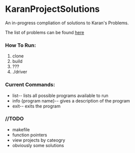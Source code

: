 # KaranProjectSolutions
An in-progress compliation of solutions to Karan's Problems. 

The list of problems can be found [here](https://github.com/karan/Projects)

### How To Run:
1. clone
2. build
3. ???
4. ./driver

### Current Commands: 
- list-- lists all possible programs available to run
- info {program name}-- gives a description of the program
- exit-- exits the program

### //TODO
- makefile
- function pointers 
- view projects by cateogry
- obviously some solutions
